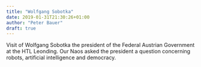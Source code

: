 ```yaml
---
title: "Wolfgang Sobotka"
date: 2019-01-31T21:30:26+01:00
author: "Peter Bauer"
draft: true
---
```


Visit of Wolfgang Sobotka the president of the Federal Austrian Government at the HTL Leonding. Our Naos asked the president a question concerning robots, artificial intelligence and democracy.
